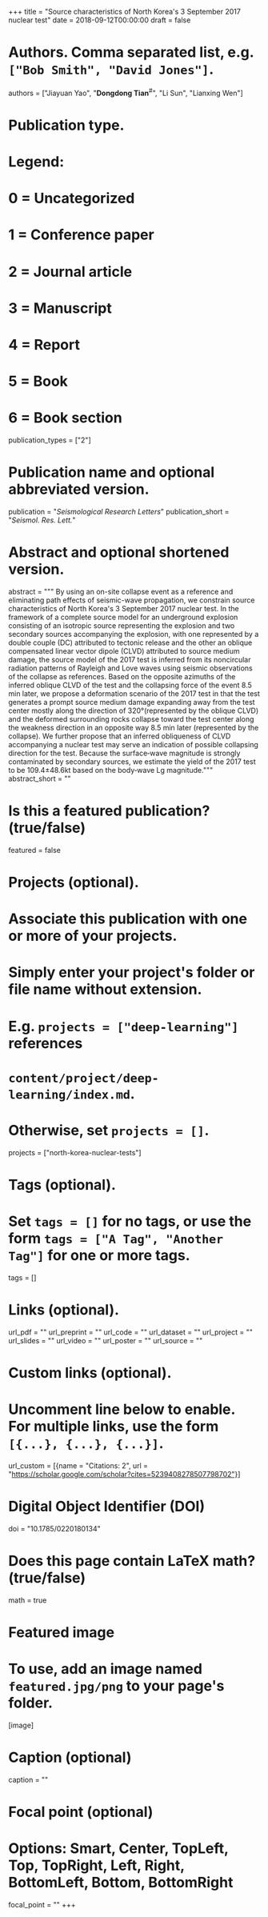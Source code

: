 +++
title = "Source characteristics of North Korea's 3 September 2017 nuclear test"
date = 2018-09-12T00:00:00
draft = false

# Authors. Comma separated list, e.g. `["Bob Smith", "David Jones"]`.
authors = ["Jiayuan Yao", "**Dongdong Tian**<sup>#</sup>", "Li Sun", "Lianxing Wen"]

# Publication type.
# Legend:
# 0 = Uncategorized
# 1 = Conference paper
# 2 = Journal article
# 3 = Manuscript
# 4 = Report
# 5 = Book
# 6 = Book section
publication_types = ["2"]

# Publication name and optional abbreviated version.
publication = "*Seismological Research Letters*"
publication_short = "*Seismol. Res. Lett.*"

# Abstract and optional shortened version.
abstract = """
By using an on-site collapse event as a reference and eliminating path effects
of seismic-wave propagation, we constrain source characteristics of
North Korea's 3 September 2017 nuclear test.
In the framework of a complete source model for an underground explosion
consisting of an isotropic source representing the explosion and
two secondary sources accompanying the explosion, with one represented by
a double couple (DC) attributed to tectonic release and the other
an oblique compensated linear vector dipole (CLVD) attributed to source medium damage,
the source model of the 2017 test is inferred from its noncircular
radiation patterns of Rayleigh and Love waves using seismic observations of
the collapse as references. Based on the opposite azimuths of the inferred
oblique CLVD of the test and the collapsing force of the event 8.5 min later,
we propose a deformation scenario of the 2017 test in that the test generates
a prompt source medium damage expanding away from the test center mostly
along the direction of 320°(represented by the oblique CLVD) and the
deformed surrounding rocks collapse toward the test center along the weakness
direction in an opposite way 8.5 min later (represented by the collapse).
We further propose that an inferred obliqueness of CLVD accompanying
a nuclear test may serve an indication of possible collapsing direction
for the test. Because the surface‐wave magnitude is strongly contaminated
by secondary sources, we estimate the yield of the 2017 test to be 109.4±48.6kt
based on the body‐wave Lg magnitude."""
abstract_short = ""

# Is this a featured publication? (true/false)
featured = false

# Projects (optional).
#   Associate this publication with one or more of your projects.
#   Simply enter your project's folder or file name without extension.
#   E.g. `projects = ["deep-learning"]` references
#   `content/project/deep-learning/index.md`.
#   Otherwise, set `projects = []`.
projects = ["north-korea-nuclear-tests"]

# Tags (optional).
#   Set `tags = []` for no tags, or use the form `tags = ["A Tag", "Another Tag"]` for one or more tags.
tags = []

# Links (optional).
url_pdf = ""
url_preprint = ""
url_code = ""
url_dataset = ""
url_project = ""
url_slides = ""
url_video = ""
url_poster = ""
url_source = ""

# Custom links (optional).
#   Uncomment line below to enable. For multiple links, use the form `[{...}, {...}, {...}]`.
url_custom = [{name = "Citations: 2", url = "https://scholar.google.com/scholar?cites=5239408278507798702"}]

# Digital Object Identifier (DOI)
doi = "10.1785/0220180134"

# Does this page contain LaTeX math? (true/false)
math = true

# Featured image
# To use, add an image named `featured.jpg/png` to your page's folder.
[image]
  # Caption (optional)
  caption = ""

  # Focal point (optional)
  # Options: Smart, Center, TopLeft, Top, TopRight, Left, Right, BottomLeft, Bottom, BottomRight
  focal_point = ""
+++
